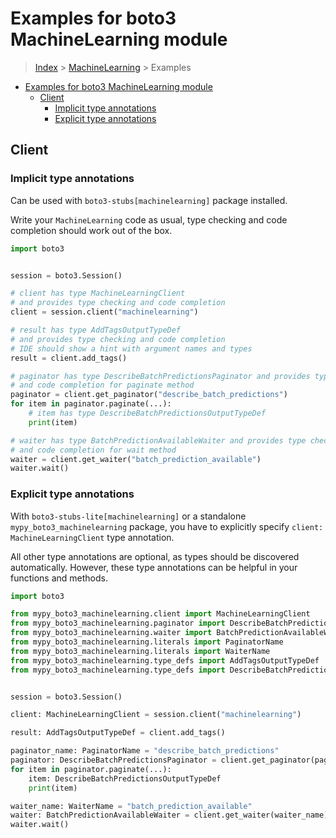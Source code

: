 <a id="examples-for-boto3-machinelearning-module"></a>

# Examples for boto3 MachineLearning module

> [Index](../README.md) > [MachineLearning](./README.md) > Examples

- [Examples for boto3 MachineLearning module](#examples-for-boto3-machinelearning-module)
  - [Client](#client)
    - [Implicit type annotations](#implicit-type-annotations)
    - [Explicit type annotations](#explicit-type-annotations)

<a id="client"></a>

## Client

<a id="implicit-type-annotations"></a>

### Implicit type annotations

Can be used with `boto3-stubs[machinelearning]` package installed.

Write your `MachineLearning` code as usual, type checking and code completion
should work out of the box.

```python
import boto3


session = boto3.Session()

# client has type MachineLearningClient
# and provides type checking and code completion
client = session.client("machinelearning")

# result has type AddTagsOutputTypeDef
# and provides type checking and code completion
# IDE should show a hint with argument names and types
result = client.add_tags()

# paginator has type DescribeBatchPredictionsPaginator and provides type checking
# and code completion for paginate method
paginator = client.get_paginator("describe_batch_predictions")
for item in paginator.paginate(...):
    # item has type DescribeBatchPredictionsOutputTypeDef
    print(item)

# waiter has type BatchPredictionAvailableWaiter and provides type checking
# and code completion for wait method
waiter = client.get_waiter("batch_prediction_available")
waiter.wait()
```

<a id="explicit-type-annotations"></a>

### Explicit type annotations

With `boto3-stubs-lite[machinelearning]` or a standalone
`mypy_boto3_machinelearning` package, you have to explicitly specify
`client: MachineLearningClient` type annotation.

All other type annotations are optional, as types should be discovered
automatically. However, these type annotations can be helpful in your functions
and methods.

```python
import boto3

from mypy_boto3_machinelearning.client import MachineLearningClient
from mypy_boto3_machinelearning.paginator import DescribeBatchPredictionsPaginator
from mypy_boto3_machinelearning.waiter import BatchPredictionAvailableWaiter
from mypy_boto3_machinelearning.literals import PaginatorName
from mypy_boto3_machinelearning.literals import WaiterName
from mypy_boto3_machinelearning.type_defs import AddTagsOutputTypeDef
from mypy_boto3_machinelearning.type_defs import DescribeBatchPredictionsOutputTypeDef


session = boto3.Session()

client: MachineLearningClient = session.client("machinelearning")

result: AddTagsOutputTypeDef = client.add_tags()

paginator_name: PaginatorName = "describe_batch_predictions"
paginator: DescribeBatchPredictionsPaginator = client.get_paginator(paginator_name)
for item in paginator.paginate(...):
    item: DescribeBatchPredictionsOutputTypeDef
    print(item)

waiter_name: WaiterName = "batch_prediction_available"
waiter: BatchPredictionAvailableWaiter = client.get_waiter(waiter_name)
waiter.wait()
```
